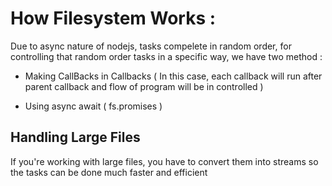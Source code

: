 # How Filesystem Works :

Due to async nature of nodejs, tasks compelete in random order, for controlling that random order tasks in a specific way, we have two method :

- Making CallBacks in Callbacks ( In this case, each callback will run after parent callback and flow of program will be in controlled )

* Using async await ( fs.promises )

## Handling Large Files

If you're working with large files, you have to convert them into streams so the tasks can be done much faster and efficient

